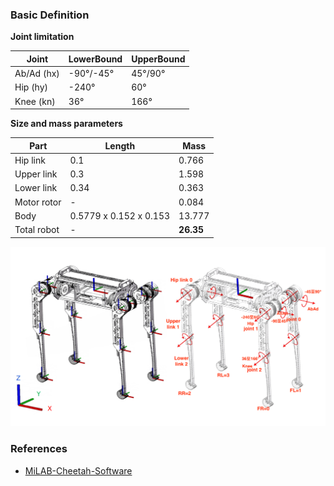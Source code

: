 ### Basic Definition

**Joint limitation**

| Joint      | LowerBound | UpperBound |
| ---------- | ---------- | ---------- |
| Ab/Ad (hx) | -90°/-45°  | 45°/90°    |
| Hip (hy)   | -240°      | 60°        |
| Knee (kn)  | 36°        | 166°       |

**Size and mass parameters**

| Part        | Length                 | Mass      |
| ----------- | ---------------------- | --------- |
| Hip link    | 0.1                    | 0.766     |
| Upper link  | 0.3                    | 1.598     |
| Lower link  | 0.34                   | 0.363     |
| Motor rotor | -                      | 0.084     |
| Body        | 0.5779 x 0.152 x 0.153 | 13.777    |
| Total robot | -                      | **26.35** |

![](images/coordinate.jpg)

### References

- [MiLAB-Cheetah-Software](https://github.com/AWang-Cabin/MiLAB-Cheetah-Software#Operation-Guide)